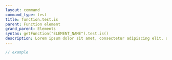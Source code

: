 ```yaml
---
layout: command
command_type: test
title: function.test.is
parent: Function element
grand_parent: Elements
syntax: getFunction("ELEMENT_NAME").test.is()
description: Lorem ipsum dolor sit amet, consectetur adipiscing elit, sed do eiusmod tempor incididunt ut labore et dolore magna aliqua. Ut enim ad minim veniam, quis nostrud exercitation ullamco laboris nisi ut aliquip ex ea commodo consequat.
---
```


```javascript
// example
```